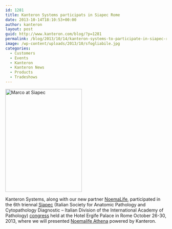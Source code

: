 ```yaml
---
id: 1281
title: Kanteron Systems participats in Siapec Rome
date: 2013-10-14T18:10:53+00:00
author: kanteron
layout: post
guid: http://www.kanteron.com/blog/?p=1281
permalink: /blog/2013/10/14/kanteron-systems-to-participate-in-siapec-rome/
image: /wp-content/uploads/2013/10/sfogliabile.jpg
categories:
  - Customers
  - Events
  - Kanteron
  - Kanteron News
  - Products
  - Tradeshows
---
```

<img class="aligncenter" alt="Marco at Siapec" src="http://farm6.staticflickr.com/5521/10962418165_c27a60e537_n.jpg" width="239" height="320" />

Kanteron Systems, along with our new partner <a title="http://www.noemalife.com/eventi/dettaglio-eventi/article/congresso-nazionale-siapec-1/" href="http://www.noemalife.com/eventi/dettaglio-eventi/article/congresso-nazionale-siapec-1/" target="_blank">NoemaLife</a>, participated in the 6th triennal <a title="http://www.siapec.it/" href="http://www.siapec.it/" target="_blank">Siapec</a> (Italian Society for Anatomic Pathology and Cytopathology Diagnostic &#8211; Italian Division of the International Academy of Pathology) <a title="http://siapecroma2013.it/" href="http://siapecroma2013.it/" target="_blank">congress</a> held at the Hotel Ergife Palace in Rome October 26-30, 2013, where we will presented <a title="http://www.noemalife.com/en/solutions/diagnostic-domain/anatomic-pathology/" href="http://www.noemalife.com/en/solutions/diagnostic-domain/anatomic-pathology/" target="_blank">Noemalife Athena</a> powered by Kanteron.</p>
